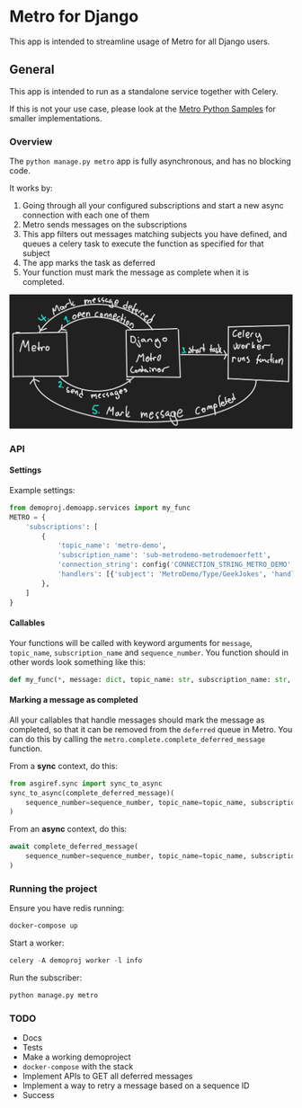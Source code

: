 # Metro for Django

This app is intended to streamline usage of Metro for all Django users.

## General
This app is intended to run as a standalone service together with Celery.

If this is not your use case, please look at the
[Metro Python Samples](***REMOVED***)
for smaller implementations.


### Overview

The `python manage.py metro` app is fully asynchronous, and has no blocking code.

It works by:
1. Going through all your configured subscriptions and start a new async connection with each one of them
2. Metro sends messages on the subscriptions
3. This app filters out messages matching subjects you have defined, and queues a celery task to execute
   the function as specified for that subject
4. The app marks the task as deferred
5. Your function must mark the message as complete when it is completed.

![overview](./readme_image.svg)

### API

#### Settings
Example settings:
```python
from demoproj.demoapp.services import my_func
METRO = {
    'subscriptions': [
        {
            'topic_name': 'metro-demo',
            'subscription_name': 'sub-metrodemo-metrodemoerfett',
            'connection_string': config('CONNECTION_STRING_METRO_DEMO', None),
            'handlers': [{'subject': 'MetroDemo/Type/GeekJokes', 'handler_function': my_func}],
        },
    ]
}
```

#### Callables

Your functions will be called with keyword arguments for
`message`, `topic_name`, `subscription_name` and `sequence_number`. You function should in other words
look something like this:

```python
def my_func(*, message: dict, topic_name: str, subscription_name: str, sequence_number: int) -> None:
```

#### Marking a message as completed
All your callables that handle messages should mark the message as completed, so that it can be removed from the
`deferred` queue in Metro.
You can do this by calling the `metro.complete.complete_deferred_message` function.

From a **sync** context, do this:

```python
from asgiref.sync import sync_to_async
sync_to_async(complete_deferred_message)(
    sequence_number=sequence_number, topic_name=topic_name, subscription_name=subscription_name
)
```

From an **async** context, do this:

```python
await complete_deferred_message(
    sequence_number=sequence_number, topic_name=topic_name, subscription_name=subscription_name
)
```

### Running the project
Ensure you have redis running:
```bash
docker-compose up
```
Start a worker:
```python
celery -A demoproj worker -l info
```
Run the subscriber:
```python
python manage.py metro
```

### TODO
* Docs
* Tests
* Make a working demoproject
* `docker-compose` with the stack
* Implement APIs to GET all deferred messages
* Implement a way to retry a message based on a sequence ID
* Success

